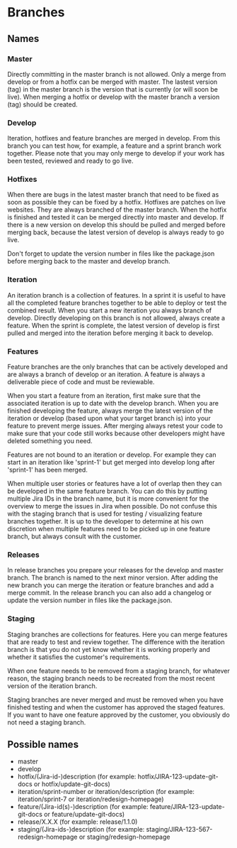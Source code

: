 # Branches

## Names

### Master

Directly committing in the master branch is not allowed. Only a merge from develop or from a hotfix can be merged with master. The lastest version (tag) in the master branch is the version that is currently (or will soon be live). When merging a hotfix or develop with the master branch a version (tag) should be created.

### Develop

Iteration, hotfixes and feature branches are merged in develop. From this branch you can test how, for example, a feature and a sprint branch work together. Please note that you may only merge to develop if your work has been tested, reviewed and ready to go live.

### Hotfixes

When there are bugs in the latest master branch that need to be fixed as soon as possible they can be fixed by a hotfix. Hotfixes are patches on live websites. They are always branched of the master branch. When the hotfix is finished and tested it can be merged directly into master and develop. If there is a new version on develop this should be pulled and merged before merging back, because the latest version of develop is always ready to go live.

Don't forget to update the version number in files like the package.json before merging back to the master and develop branch.

### Iteration

An iteration branch is a collection of features. In a sprint it is useful to have all the completed feature branches together to be able to deploy or test the combined result. When you start a new iteration you always branch of develop. Directly developing on this branch is not allowed, always create a feature. When the sprint is complete, the latest version of develop is first pulled and merged into the iteration before merging it back to develop.

### Features

Feature branches are the only branches that can be actively developed and are always a branch of develop or an iteration. A feature is always a deliverable piece of code and must be reviewable.

When you start a feature from an iteration, first make sure that the associated iteration is up to date with the develop branch. When you are finished developing the feature, always merge the latest version of the iteration or develop (based upon what your target branch is) into your feature to prevent merge issues. After merging always retest your code to make sure that your code still works because other developers might have deleted something you need.

Features are not bound to an iteration or develop. For example they can start in an iteration like 'sprint-1' but get merged into develop long after 'sprint-1' has been merged.

When multiple user stories or features have a lot of overlap then they can be developed in the same feature branch. You can do this by putting multiple Jira IDs in the branch name, but it is more convenient for the overview to merge the issues in Jira when possible. Do not confuse this with the staging branch that is used for testing / visualizing feature branches together. It is up to the developer to determine at his own discretion when multiple features need to be picked up in one feature branch, but always consult with the customer.

### Releases

In release branches you prepare your releases for the develop and master branch. The branch is named to the next minor version. After adding the new branch you can merge the iteration or feature branches and add a merge commit. In the release branch you can also add a changelog or update the version number in files like the package.json.

### Staging

Staging branches are collections for features. Here you can merge features that are ready to test and review together. The difference with the iteration branch is that you do not yet know whether it is working properly and whether it satisfies the customer's requirements.

When one feature needs to be removed from a staging branch, for whatever reason, the staging branch needs to be recreated from the most recent version of the iteration branch.

Staging branches are never merged and must be removed when you have finished testing and when the customer has approved the staged features. If you want to have one feature approved by the customer, you obviously do not need a staging branch.

## Possible names

- master
- develop
- hotfix/(Jira-id-)description (for example: hotfix/JIRA-123-update-git-docs or hotfix/update-git-docs)
- iteration/sprint-number or iteration/description (for example: iteration/sprint-7 or iteration/redesign-homepage)
- feature/(Jira-id(s)-)description (for example: feature/JIRA-123-update-git-docs or feature/update-git-docs)
- release/X.X.X (for example: release/1.1.0)
- staging/(Jira-ids-)description (for example: staging/JIRA-123-567-redesign-homepage or staging/redesign-homepage